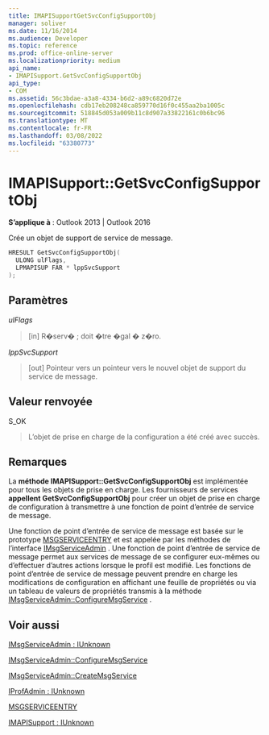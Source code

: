 ```yaml
---
title: IMAPISupportGetSvcConfigSupportObj
manager: soliver
ms.date: 11/16/2014
ms.audience: Developer
ms.topic: reference
ms.prod: office-online-server
ms.localizationpriority: medium
api_name:
- IMAPISupport.GetSvcConfigSupportObj
api_type:
- COM
ms.assetid: 56c3bdae-a3a8-4334-b6d2-a89c6820d72e
ms.openlocfilehash: cdb17eb208248ca859770d16f0c455aa2ba1005c
ms.sourcegitcommit: 518845d053a009b11c8d907a33822161c0b6bc96
ms.translationtype: MT
ms.contentlocale: fr-FR
ms.lasthandoff: 03/08/2022
ms.locfileid: "63380773"
---
```

# <a name="imapisupportgetsvcconfigsupportobj"></a>IMAPISupport::GetSvcConfigSupportObj

  
  
**S’applique à** : Outlook 2013 | Outlook 2016 
  
Crée un objet de support de service de message.
  
```cpp
HRESULT GetSvcConfigSupportObj(
  ULONG ulFlags,
  LPMAPISUP FAR * lppSvcSupport
);
```

## <a name="parameters"></a>Paramètres

 _ulFlags_
  
> [in] R�serv� ; doit �tre �gal � z�ro.
    
 _lppSvcSupport_
  
> [out] Pointeur vers un pointeur vers le nouvel objet de support du service de message.
    
## <a name="return-value"></a>Valeur renvoyée

S_OK 
  
> L’objet de prise en charge de la configuration a été créé avec succès.
    
## <a name="remarks"></a>Remarques

La **méthode IMAPISupport::GetSvcConfigSupportObj** est implémentée pour tous les objets de prise en charge. Les fournisseurs de services **appellent GetSvcConfigSupportObj** pour créer un objet de prise en charge de configuration à transmettre à une fonction de point d’entrée de service de message. 
  
Une fonction de point d’entrée de service de message est basée sur le prototype [MSGSERVICEENTRY](msgserviceentry.md) et est appelée par les méthodes de l’interface [IMsgServiceAdmin](imsgserviceadminiunknown.md) . Une fonction de point d’entrée de service de message permet aux services de message de se configurer eux-mêmes ou d’effectuer d’autres actions lorsque le profil est modifié. Les fonctions de point d’entrée de service de message peuvent prendre en charge les modifications de configuration en affichant une feuille de propriétés ou via un tableau de valeurs de propriétés transmis à la méthode [IMsgServiceAdmin::ConfigureMsgService](imsgserviceadmin-configuremsgservice.md) . 
  
## <a name="see-also"></a>Voir aussi



[IMsgServiceAdmin : IUnknown](imsgserviceadminiunknown.md)
  
[IMsgServiceAdmin::ConfigureMsgService](imsgserviceadmin-configuremsgservice.md)
  
[IMsgServiceAdmin::CreateMsgService](imsgserviceadmin-createmsgservice.md)
  
[IProfAdmin : IUnknown](iprofadminiunknown.md)
  
[MSGSERVICEENTRY](msgserviceentry.md)
  
[IMAPISupport : IUnknown](imapisupportiunknown.md)

